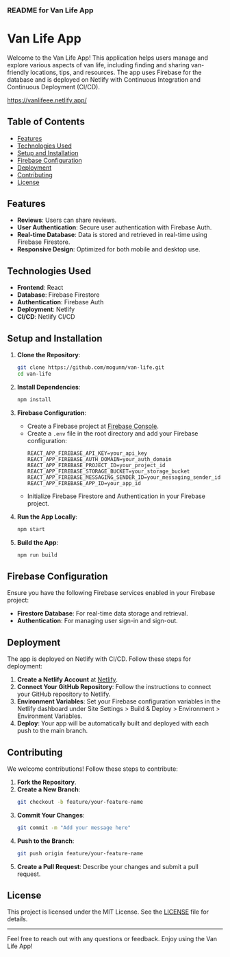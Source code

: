 ### README for Van Life App

# Van Life App

Welcome to the Van Life App! This application helps users manage and explore various aspects of van life, including finding and sharing van-friendly locations, tips, and resources. The app uses Firebase for the database and is deployed on Netlify with Continuous Integration and Continuous Deployment (CI/CD). 

https://vanlifeee.netlify.app/

## Table of Contents
- [Features](#features)
- [Technologies Used](#technologies-used)
- [Setup and Installation](#setup-and-installation)
- [Firebase Configuration](#firebase-configuration)
- [Deployment](#deployment)
- [Contributing](#contributing)
- [License](#license)

## Features
- **Reviews**: Users can share reviews.
- **User Authentication**: Secure user authentication with Firebase Auth.
- **Real-time Database**: Data is stored and retrieved in real-time using Firebase Firestore.
- **Responsive Design**: Optimized for both mobile and desktop use.

## Technologies Used
- **Frontend**: React
- **Database**: Firebase Firestore
- **Authentication**: Firebase Auth
- **Deployment**: Netlify
- **CI/CD**: Netlify CI/CD

## Setup and Installation

1. **Clone the Repository**:
   ```bash
   git clone https://github.com/mogunm/van-life.git
   cd van-life
   ```

2. **Install Dependencies**:
   ```bash
   npm install
   ```

3. **Firebase Configuration**:
   - Create a Firebase project at [Firebase Console](https://console.firebase.google.com/).
   - Create a `.env` file in the root directory and add your Firebase configuration:
     ```env
     REACT_APP_FIREBASE_API_KEY=your_api_key
     REACT_APP_FIREBASE_AUTH_DOMAIN=your_auth_domain
     REACT_APP_FIREBASE_PROJECT_ID=your_project_id
     REACT_APP_FIREBASE_STORAGE_BUCKET=your_storage_bucket
     REACT_APP_FIREBASE_MESSAGING_SENDER_ID=your_messaging_sender_id
     REACT_APP_FIREBASE_APP_ID=your_app_id
     ```
   - Initialize Firebase Firestore and Authentication in your Firebase project.

4. **Run the App Locally**:
   ```bash
   npm start
   ```

5. **Build the App**:
   ```bash
   npm run build
   ```

## Firebase Configuration
Ensure you have the following Firebase services enabled in your Firebase project:
- **Firestore Database**: For real-time data storage and retrieval.
- **Authentication**: For managing user sign-in and sign-out.

## Deployment
The app is deployed on Netlify with CI/CD. Follow these steps for deployment:

1. **Create a Netlify Account** at [Netlify](https://www.netlify.com/).
2. **Connect Your GitHub Repository**: Follow the instructions to connect your GitHub repository to Netlify.
3. **Environment Variables**: Set your Firebase configuration variables in the Netlify dashboard under Site Settings > Build & Deploy > Environment > Environment Variables.
4. **Deploy**: Your app will be automatically built and deployed with each push to the main branch.

## Contributing
We welcome contributions! Follow these steps to contribute:

1. **Fork the Repository**.
2. **Create a New Branch**:
   ```bash
   git checkout -b feature/your-feature-name
   ```
3. **Commit Your Changes**:
   ```bash
   git commit -m "Add your message here"
   ```
4. **Push to the Branch**:
   ```bash
   git push origin feature/your-feature-name
   ```
5. **Create a Pull Request**: Describe your changes and submit a pull request.

## License
This project is licensed under the MIT License. See the [LICENSE](LICENSE) file for details.

---

Feel free to reach out with any questions or feedback. Enjoy using the Van Life App!